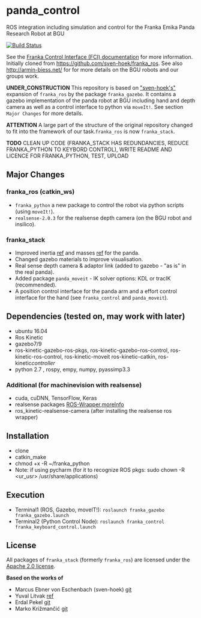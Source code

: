 # panda_control
ROS integration including simulation and control for the Franka Emika Panda Research Robot at BGU

[![Build Status][travis-status]][travis]

See the [Franka Control Interface (FCI) documentation][fci-docs] for more information.
Initially cloned from https://github.com/sven-hoek/franka_ros. See also http://armin-biess.net/ for
for more details on the BGU robots and our groups work.


**UNDER_CONSTRUCTION**
This repository is based on ["sven-hoek's"](https://github.com/sven-hoek/franka_ros) expansion of `franka_ros` by the package `franka_gazebo`. It contains a gazebo implementation of the panda robot at BGU including hand and depth camera as well as a control interface to python via `moveIt!`. See section `Major Changes` for more details.

**ATTENTION**  A large part of the structure of the original repository changed to fit into the framework of our task.`franka_ros` is now `franka_stack`.

**TODO** CLEAN UP CODE (FRANKA_STACK HAS REDUNDANCIES, REDUCE FRANKA_PYTHON TO KEYBORD CONTROL), WRITE README AND LICENCE FOR FRANKA_PYTHON, TEST, UPLOAD

## Major Changes
### franka_ros (catkin_ws)
* `franka_python` a new package to control the robot via python scripts (using `moveIt!`).
* `realsense-2.0.3` for the realsense depth camera (on the BGU robot and insilico).
### franka_stack
* Improved inertia [ref](https://github.com/mkrizmancic) and masses [ref](https://github.com/erdalpekel) for the panda.
* Changed gazebo materials to improve visualisation.
* Real sense depth camera & adaptor link (added to gazebo - "as is" in the real panda).
* Added package `panda_moveit` - IK solver options: KDL or tracIK (recommended).
* A position control interface for the panda arm and a effort control interface for the hand (see `franka_control` and `panda_moveit`).

## Dependencies (tested on, may work with later)
* ubuntu 16.04
* Ros Kinetic
* gazebo7/9
* ros-kinetic-gazebo-ros-pkgs, ros-kinetic-gazebo-ros-control, ros-kinetic-ros-control, ros-kinetic-moveit ros-kinetic-catkin, ros-kinetic*controller*
* python 2.7 , rospy, empy, numpy, pyassimp3.3

### Additional (for machinevision with realsense)
* cuda, cuDNN, TensorFlow, Keras
* realsense packages [ROS-Wrapper](https://github.com/IntelRealSense/realsense-ros/releases),[moreInfo](https://github.com/IntelRealSense/realsense-ros/issues/395)
* ros_kinetic-realsense-camera (after installing the realsense ros wrapper)


## Installation
* clone
* catkin_make
* chmod +x -R ~/franka_python
* Note: if using pycharm (for it to recognize ROS pkgs: sudo chown -R <ur_usr> /usr/share/applications)
  

## Execution
* Terminal1 (ROS, Gazebo, moveIT!): `roslaunch franka_gazebo franka_gazebo.launch`
* Terminal2 (Python Control Node): `roslaunch franka_control franka_keyboard_control.launch`


## License

All packages of `franka_stack` (formerly `franka_ros`) are licensed under the [Apache 2.0 license][apache-2.0].

[apache-2.0]: https://www.apache.org/licenses/LICENSE-2.0.html
[fci-docs]: https://frankaemika.github.io/docs
[travis-status]: https://travis-ci.org/frankaemika/franka_ros.svg?branch=kinetic-devel
[travis]: https://travis-ci.org/frankaemika/franka_ros

**Based on the works of**
* Marcus Ebner von Eschenbach (sven-hoek) [git](https://github.com/sven-hoek/franka_ros) 
* Yuval Litvak [ref](https://arxiv.org/abs/1809.10699)
* Erdal Pekel [git](https://github.com/erdalpekel)
* Marko Križmančić [git](https://github.com/mkrizmancic) 
